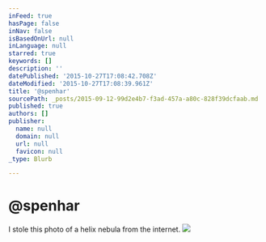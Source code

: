 ```yaml
---
inFeed: true
hasPage: false
inNav: false
isBasedOnUrl: null
inLanguage: null
starred: true
keywords: []
description: ''
datePublished: '2015-10-27T17:08:42.708Z'
dateModified: '2015-10-27T17:08:39.961Z'
title: '@spenhar'
sourcePath: _posts/2015-09-12-99d2e4b7-f3ad-457a-a80c-828f39dcfaab.md
published: true
authors: []
publisher:
  name: null
  domain: null
  url: null
  favicon: null
_type: Blurb

---
```

# @spenhar

I stole this photo of a helix nebula from the internet. ![](https://the-grid-user-content.s3-us-west-2.amazonaws.com/4d065125-2281-42cb-b91c-fd0a47f7e70c.jpg)